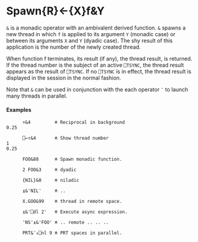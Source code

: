 




<h1 class="heading"><span class="name">Spawn</span><span class="command">{R}←{X}f&Y</span></h1>

`&` is a monadic operator with an ambivalent derived function. `&` spawns a new thread in which `f` is applied to its argument `Y` (monadic case) or between its arguments `X` and `Y` (dyadic case). The shy result of this application is the number of the newly created thread.


When function f terminates, its result (if any), the thread result, is returned. If the thread number is the subject of an active `⎕TSYNC`, the thread result appears as the result of `⎕TSYNC`. If no `⎕TSYNC` is in effect, the thread result is displayed in the session in the normal fashion.


Note that `&` can be used in conjunction with the each operator `¨` to launch many threads in parallel.


#### Examples
```apl
      ÷&4         ⍝ Reciprocal in background
0.25
 
      ⎕←÷&4       ⍝ Show thread number
1
0.25
 
      FOO&88      ⍝ Spawn monadic function.
 
      2 FOO&3     ⍝ dyadic
 
      {NIL}&0     ⍝ niladic
 
      ⍎&'NIL'     ⍝ ..
 
      X.GOO&99    ⍝ thread in remote space.
 
      ⍎&'⎕dl 2'   ⍝ Execute async expression.
 
      'NS'⍎&'FOO' ⍝ .. remote .. .. .. 
 
      PRT&¨↓⎕nl 9 ⍝ PRT spaces in parallel.
```


